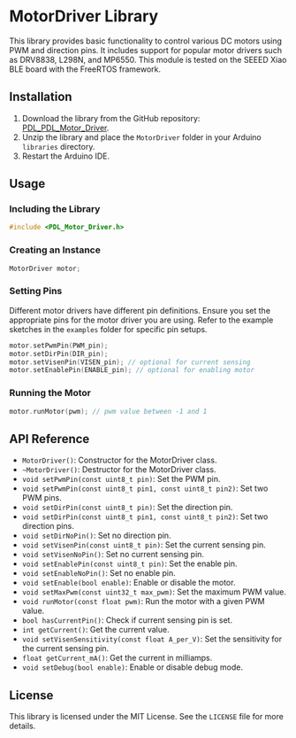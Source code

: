  # MotorDriver Library
 
 This library provides basic functionality to control various DC motors using PWM and direction pins. It includes support for popular motor drivers such as DRV8838, L298N, and MP6550. This module is tested on the SEEED Xiao BLE board with the FreeRTOS framework.
 
 ## Installation
 
 1. Download the library from the GitHub repository: [PDL_PDL_Motor_Driver](https://github.com/Product-Design-Lab/PDL_PDL_Motor_Driver).
 2. Unzip the library and place the `MotorDriver` folder in your Arduino `libraries` directory.
 3. Restart the Arduino IDE.
 
 ## Usage
 
 ### Including the Library
 
 ```cpp
 #include <PDL_Motor_Driver.h>
 ```
 
 ### Creating an Instance
 
 ```cpp
 MotorDriver motor;
 ```
 
 ### Setting Pins
 
 Different motor drivers have different pin definitions. Ensure you set the appropriate pins for the motor driver you are using. Refer to the example sketches in the `examples` folder for specific pin setups.
 
 ```cpp
 motor.setPwmPin(PWM_pin);
 motor.setDirPin(DIR_pin);
 motor.setVisenPin(VISEN_pin); // optional for current sensing
 motor.setEnablePin(ENABLE_pin); // optional for enabling motor
 ```
 
 ### Running the Motor
 
 ```cpp
 motor.runMotor(pwm); // pwm value between -1 and 1
 ```
 
 ## API Reference
 
 - `MotorDriver()`: Constructor for the MotorDriver class.
 - `~MotorDriver()`: Destructor for the MotorDriver class.
 - `void setPwmPin(const uint8_t pin)`: Set the PWM pin.
 - `void setPwmPin(const uint8_t pin1, const uint8_t pin2)`: Set two PWM pins.
 - `void setDirPin(const uint8_t pin)`: Set the direction pin.
 - `void setDirPin(const uint8_t pin1, const uint8_t pin2)`: Set two direction pins.
 - `void setDirNoPin()`: Set no direction pin.
 - `void setVisenPin(const uint8_t pin)`: Set the current sensing pin.
 - `void setVisenNoPin()`: Set no current sensing pin.
 - `void setEnablePin(const uint8_t pin)`: Set the enable pin.
 - `void setEnableNoPin()`: Set no enable pin.
 - `void setEnable(bool enable)`: Enable or disable the motor.
 - `void setMaxPwm(const uint32_t max_pwm)`: Set the maximum PWM value.
 - `void runMotor(const float pwm)`: Run the motor with a given PWM value.
 - `bool hasCurrentPin()`: Check if current sensing pin is set.
 - `int getCurrent()`: Get the current value.
 - `void setVisenSensitivity(const float A_per_V)`: Set the sensitivity for the current sensing pin.
 - `float getCurrent_mA()`: Get the current in milliamps.
 - `void setDebug(bool enable)`: Enable or disable debug mode.
 
 ## License
 
 This library is licensed under the MIT License. See the `LICENSE` file for more details.
